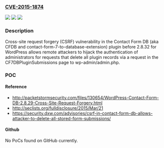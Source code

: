 ### [CVE-2015-1874](https://cve.mitre.org/cgi-bin/cvename.cgi?name=CVE-2015-1874)
![](https://img.shields.io/static/v1?label=Product&message=n%2Fa&color=blue)
![](https://img.shields.io/static/v1?label=Version&message=n%2Fa&color=blue)
![](https://img.shields.io/static/v1?label=Vulnerability&message=n%2Fa&color=brighgreen)

### Description

Cross-site request forgery (CSRF) vulnerability in the Contact Form DB (aka CFDB and contact-form-7-to-database-extension) plugin before 2.8.32 for WordPress allows remote attackers to hijack the authentication of administrators for requests that delete all plugin records via a request in the CF7DBPluginSubmissions page to wp-admin/admin.php.

### POC

#### Reference
- http://packetstormsecurity.com/files/130654/WordPress-Contact-Form-DB-2.8.29-Cross-Site-Request-Forgery.html
- http://seclists.org/fulldisclosure/2015/Mar/21
- https://security.dxw.com/advisories/csrf-in-contact-form-db-allows-attacker-to-delete-all-stored-form-submissions/

#### Github
No PoCs found on GitHub currently.

